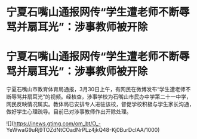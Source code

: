 # 宁夏石嘴山通报网传“学生遭老师不断辱骂并扇耳光”：涉事教师被开除

# 宁夏石嘴山通报网传“学生遭老师不断辱骂并扇耳光”：涉事教师被开除

宁夏石嘴山市教育体育局通报，3月30日上午，有网民在微博发布“学生遭老师不断辱骂并扇耳光”的视频。经核查，涉事学校为石嘴山市民办中学第二十一中学，网民反映情况属实。教体局已安排专人进驻该校，督促学校积极与学生家长沟通，做好学生心理疏导。目前已对涉事教师作出开除处理。

![](https://inews.gtimg.com/om_bt/O_-
YeWwaG9uRj9TOZdNtCOadNrPLz4jkQ48-Kj0BurDcIAA/1000)

